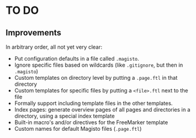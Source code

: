 # TO DO

## Improvements

In arbitrary order, all not yet very clear:

* Put configuration defaults in a file called `.magisto`.
* Ignore specific files based on wildcards (like `.gitignore`, but then in `.magisto`)
* Custom templates on directory level by putting a `.page.ftl` in that directory
* Custom templates for specific files by putting a `<file>.ftl` next to the file
* Formally support including template files in the other templates.
* Index pages: generate overview pages of all pages and directories in a directory, using a special index template
* Built-in macro's and/or directives for the FreeMarker template
* Custom names for default Magisto files (`.page.ftl`)
